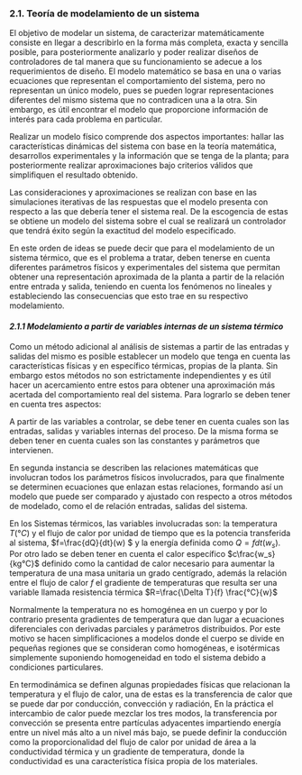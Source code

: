 
### 2.1. Teoría de modelamiento de un sistema 

El objetivo de modelar un sistema, de caracterizar matemáticamente consiste en llegar a describirlo en la forma más completa, exacta y sencilla posible, para posteriormente analizarlo y poder realizar diseños de controladores de tal manera que su funcionamiento se adecue a los requerimientos de diseño. El modelo matemático se basa en una o varias ecuaciones que representan el comportamiento del sistema, pero no representan un único modelo, pues se pueden lograr representaciones diferentes del mismo sistema que no contradicen una a la otra. Sin embargo, es útil encontrar el modelo que proporcione información de interés para cada problema en particular.

Realizar un modelo físico comprende dos aspectos importantes: hallar las características dinámicas del sistema con base en la teoría matemática, desarrollos experimentales y la información que se tenga de la planta; para posteriormente realizar aproximaciones bajo criterios válidos que simplifiquen el resultado obtenido.

Las consideraciones y aproximaciones se realizan con base en las simulaciones iterativas de las respuestas que el modelo presenta con respecto a las que debería tener el sistema real. De la escogencia de estas se obtiene un modelo del sistema sobre el cual se realizará un controlador que tendrá éxito según la exactitud del modelo especificado.

En este orden de ideas se puede decir que para el modelamiento de un sistema térmico, que es el problema a tratar, deben tenerse en cuenta diferentes parámetros físicos y experimentales del sistema que permitan obtener una representación aproximada de la planta a partir de la relación entre entrada y salida, teniendo en cuenta los fenómenos no lineales y estableciendo las consecuencias que esto trae en su respectivo modelamiento.


#### *2.1.1  Modelamiento a partir de variables internas de un sistema térmico*

Como un método adicional al análisis de sistemas a partir de las entradas y salidas del mismo es posible establecer un modelo que tenga en cuenta las características físicas y en específico térmicas, propias de la planta. Sin embargo estos métodos no son estrictamente independientes y es útil hacer un acercamiento entre estos para obtener una aproximación más acertada del comportamiento real del sistema. Para lograrlo se deben tener en cuenta tres aspectos:

A partir de las variables a controlar, se debe tener en cuenta cuales son las entradas, salidas y variables internas del proceso. De la misma forma se deben tener en cuenta cuales son las constantes y parámetros que intervienen.

En segunda instancia se describen las relaciones matemáticas que involucran todos los parámetros físicos involucrados, para que finalmente se determinen ecuaciones que enlazan estas relaciones, formando así un modelo que puede ser comparado y ajustado con respecto a otros métodos de modelado, como el de relación entradas, salidas del sistema.

En los Sistemas térmicos, las variables involucradas son: la temperatura $`T(°C)`$ y el flujo de calor por unidad de tiempo que es la potencia transferida al sistema, $`f=\frac{dQ}{dt}(w) `$ y la energía definida como $`Q=fdt(w_s)`$. Por otro lado se deben tener en cuenta el calor específico $`c\frac{w_s}{kg°C}`$ definido como la cantidad de calor necesario para aumentar la temperatura de una masa unitaria un grado centígrado, además la relación entre el flujo de calor $`f`$ el gradiente de temperaturas que resulta ser una variable llamada resistencia térmica $`R=\frac{\Delta T}{f} \frac{°C}{w}`$

Normalmente la temperatura no es homogénea en un cuerpo y por lo contrario presenta gradientes de temperatura que dan lugar a ecuaciones diferenciales con derivadas parciales y parámetros distribuidos. Por este motivo se hacen simplificaciones a modelos donde el cuerpo se divide en pequeñas regiones que se consideran como homogéneas, e isotérmicas simplemente suponiendo homogeneidad en todo el sistema debido a condiciones particulares.

En termodinámica se definen algunas propiedades físicas que relacionan la temperatura y el flujo de calor, una de estas es la transferencia de calor que se puede dar por conducción, convección y radiación, En la práctica el intercambio de calor puede mezclar los tres modos, la transferencia por convección se presenta entre partículas adyacentes impartiendo energía entre un nivel más alto a un nivel más bajo, se puede definir la conducción como la proporcionalidad del flujo de calor por unidad de área a la conductividad térmica y un gradiente de temperatura, donde la conductividad es una característica física propia de los materiales.
